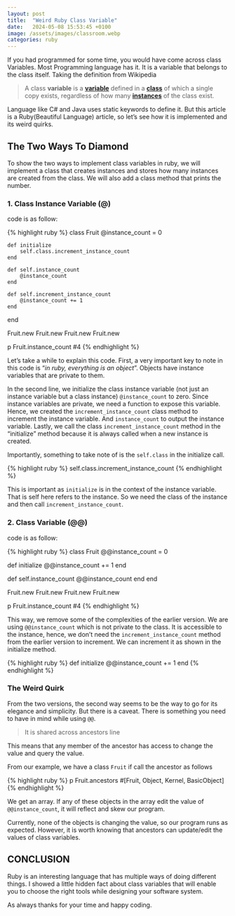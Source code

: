 ```yaml
---
layout: post
title:  "Weird Ruby Class Variable"
date:   2024-05-08 15:53:45 +0100
image: /assets/images/classroom.webp
categories: ruby
---
```



If you had programmed for some time, you would have come across class Variables. Most Programming language has it. It is a variable that belongs to the class itself. Taking the definition from Wikipedia


>A class **variable** is a <a href="https://en.wikipedia.org/wiki/Variable_(computer_science)">**variable**</a> defined in a <a href="https://en.wikipedia.org/wiki/Class_(computer_programming)">**class**</a> of which a single copy exists, regardless of how many <a href="https://en.wikipedia.org/wiki/Instance_(computer_science)">**instances**</a> of the class exist.

Language like C# and Java uses static keywords to define it. But this article is a Ruby(Beautiful Language) article, so let’s see how it is implemented and its weird quirks.

## The Two Ways To Diamond
To show the two ways to implement class variables in ruby, we will implement a class that creates instances and stores how many instances are created from the class. We will also add a class method that prints the number.

### 1. Class Instance Variable (@)
code is as follow:

{% highlight ruby %}
class Fruit
    @instance_count = 0
    
    def initialize
        self.class.increment_instance_count
    end

    def self.instance_count
        @instance_count
    end

    def self.increment_instance_count
        @instance_count += 1
    end
end

Fruit.new
Fruit.new
Fruit.new
Fruit.new

p Fruit.instance_count    #4
{% endhighlight %}

Let’s take a while to explain this code. First, a very important key to note in this code is “*in ruby, everything is an object*”. Objects have instance variables that are private to them.

In the second line, we initialize the class instance variable (not just an instance variable but a class instance) `@instance_count` to zero. Since instance variables are private, we need a function to expose this variable. Hence, we created the `increment_instance_count` class method to increment the instance variable. And `instance_count` to output the instance variable. Lastly, we call the class `increment_instance_count` method in the “initialize” method because it is always called when a new instance is created.

Importantly, something to take note of is the `self.class` in the initialize call.

{% highlight ruby %}
self.class.increment_instance_count
{% endhighlight %}

This is important as `initialize` is in the context of the instance variable. That is self here refers to the instance. So we need the class of the instance and then call `increment_instance_count`.

### 2. Class Variable (@@)
code is as follow:

{% highlight ruby %}
class Fruit
  @@instance_count = 0

  def initialize
    @@instance_count += 1
  end
  
  def self.instance_count
    @@instance_count
  end
end

Fruit.new
Fruit.new
Fruit.new
Fruit.new

p Fruit.instance_count  #4
{% endhighlight %}

This way, we remove some of the complexities of the earlier version. We are using `@@instance_count` which is not private to the class. It is accessible to the instance, hence, we don’t need the `increment_instance_count` method from the earlier version to increment. We can increment it as shown in the initialize method.


{% highlight ruby %}
def initialize
    @@instance_count += 1
end
{% endhighlight %}

### The Weird Quirk
From the two versions, the second way seems to be the way to go for its elegance and simplicity. But there is a caveat. There is something you need to have in mind while using `@@`.


> It is shared across ancestors line

This means that any member of the ancestor has access to change the value and query the value.

From our example, we have a class `Fruit` if call the ancestor as follows

{% highlight ruby %}
p Fruit.ancestors   #[Fruit, Object, Kernel, BasicObject]
{% endhighlight %}

We get an array. If any of these objects in the array edit the value of `@@instance_count`, it will reflect and skew our program.

Currently, none of the objects is changing the value, so our program runs as expected. However, it is worth knowing that ancestors can update/edit the values of class variables.


## CONCLUSION
Ruby is an interesting language that has multiple ways of doing different things. I showed a little hidden fact about class variables that will enable you to choose the right tools while designing your software system.

As always thanks for your time and happy coding.